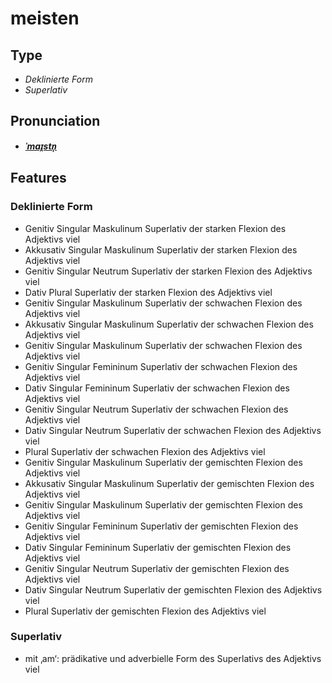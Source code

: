 # meisten
## Type
- _Deklinierte Form_
- _Superlativ_
## Pronunciation
- **_[ˈmaɪ̯stn̩](https://commons.wikimedia.org/wiki/File:De-meisten.ogg)_**
## Features
### Deklinierte Form
- Genitiv Singular Maskulinum Superlativ der starken Flexion des Adjektivs viel
- Akkusativ Singular Maskulinum Superlativ der starken Flexion des Adjektivs viel
- Genitiv Singular Neutrum Superlativ der starken Flexion des Adjektivs viel
- Dativ Plural Superlativ der starken Flexion des Adjektivs viel
- Genitiv Singular Maskulinum Superlativ der schwachen Flexion des Adjektivs viel
- Akkusativ Singular Maskulinum Superlativ der schwachen Flexion des Adjektivs viel
- Genitiv Singular Maskulinum Superlativ der schwachen Flexion des Adjektivs viel
- Genitiv Singular Femininum Superlativ der schwachen Flexion des Adjektivs viel
- Dativ Singular Femininum Superlativ der schwachen Flexion des Adjektivs viel
- Genitiv Singular Neutrum Superlativ der schwachen Flexion des Adjektivs viel
- Dativ Singular Neutrum Superlativ der schwachen Flexion des Adjektivs viel
- Plural Superlativ der schwachen Flexion des Adjektivs viel
- Genitiv Singular Maskulinum Superlativ der gemischten Flexion des Adjektivs viel
- Akkusativ Singular Maskulinum Superlativ der gemischten Flexion des Adjektivs viel
- Genitiv Singular Maskulinum Superlativ der gemischten Flexion des Adjektivs viel
- Genitiv Singular Femininum Superlativ der gemischten Flexion des Adjektivs viel
- Dativ Singular Femininum Superlativ der gemischten Flexion des Adjektivs viel
- Genitiv Singular Neutrum Superlativ der gemischten Flexion des Adjektivs viel
- Dativ Singular Neutrum Superlativ der gemischten Flexion des Adjektivs viel
- Plural Superlativ der gemischten Flexion des Adjektivs viel
### Superlativ
- mit ‚am‘: prädikative und adverbielle Form des Superlativs des Adjektivs viel
